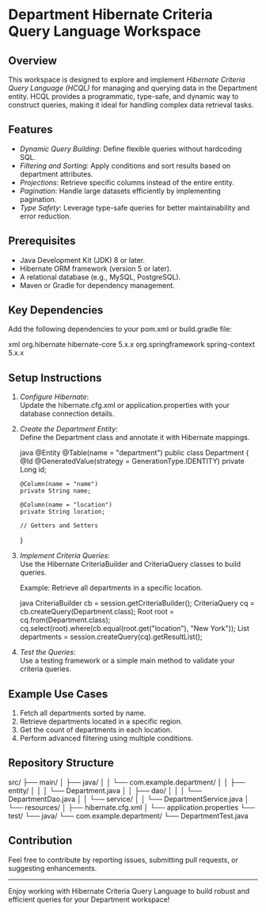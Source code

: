 # Department Hibernate Criteria Query Language Workspace

## Overview

This workspace is designed to explore and implement *Hibernate Criteria Query Language (HCQL)* for managing and querying data in the Department entity. HCQL provides a programmatic, type-safe, and dynamic way to construct queries, making it ideal for handling complex data retrieval tasks.

## Features

- *Dynamic Query Building*: Define flexible queries without hardcoding SQL.
- *Filtering and Sorting*: Apply conditions and sort results based on department attributes.
- *Projections*: Retrieve specific columns instead of the entire entity.
- *Pagination*: Handle large datasets efficiently by implementing pagination.
- *Type Safety*: Leverage type-safe queries for better maintainability and error reduction.

## Prerequisites

- Java Development Kit (JDK) 8 or later.
- Hibernate ORM framework (version 5 or later).
- A relational database (e.g., MySQL, PostgreSQL).
- Maven or Gradle for dependency management.

## Key Dependencies

Add the following dependencies to your pom.xml or build.gradle file:

xml
<dependency>
    <groupId>org.hibernate</groupId>
    <artifactId>hibernate-core</artifactId>
    <version>5.x.x</version>
</dependency>
<dependency>
    <groupId>org.springframework</groupId>
    <artifactId>spring-context</artifactId>
    <version>5.x.x</version>
</dependency>


## Setup Instructions

1. *Configure Hibernate*:  
   Update the hibernate.cfg.xml or application.properties with your database connection details.

2. *Create the Department Entity*:  
   Define the Department class and annotate it with Hibernate mappings.

   java
   @Entity
   @Table(name = "department")
   public class Department {
       @Id
       @GeneratedValue(strategy = GenerationType.IDENTITY)
       private Long id;

       @Column(name = "name")
       private String name;

       @Column(name = "location")
       private String location;

       // Getters and Setters
   }
   

3. *Implement Criteria Queries*:  
   Use the Hibernate CriteriaBuilder and CriteriaQuery classes to build queries.

   Example: Retrieve all departments in a specific location.

   java
   CriteriaBuilder cb = session.getCriteriaBuilder();
   CriteriaQuery<Department> cq = cb.createQuery(Department.class);
   Root<Department> root = cq.from(Department.class);
   cq.select(root).where(cb.equal(root.get("location"), "New York"));
   List<Department> departments = session.createQuery(cq).getResultList();
   

4. *Test the Queries*:  
   Use a testing framework or a simple main method to validate your criteria queries.

## Example Use Cases

1. Fetch all departments sorted by name.
2. Retrieve departments located in a specific region.
3. Get the count of departments in each location.
4. Perform advanced filtering using multiple conditions.

## Repository Structure


src/
├── main/
│   ├── java/
│   │   └── com.example.department/
│   │       ├── entity/
│   │       │   └── Department.java
│   │       ├── dao/
│   │       │   └── DepartmentDao.java
│   │       └── service/
│   │           └── DepartmentService.java
│   └── resources/
│       ├── hibernate.cfg.xml
│       └── application.properties
└── test/
    └── java/
        └── com.example.department/
            └── DepartmentTest.java


## Contribution

Feel free to contribute by reporting issues, submitting pull requests, or suggesting enhancements.

---

Enjoy working with Hibernate Criteria Query Language to build robust and efficient queries for your Department workspace!
